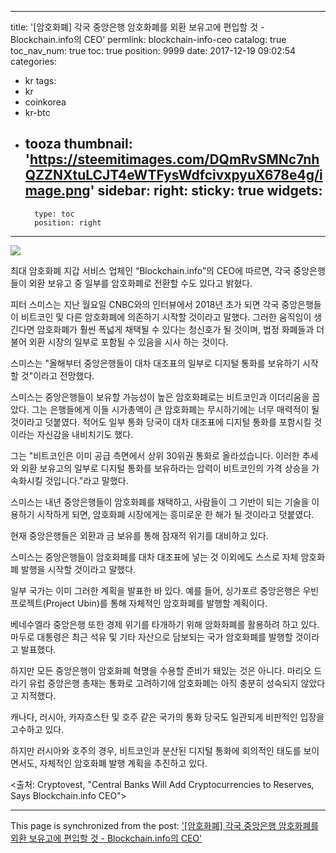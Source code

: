 
---
title: '[암호화폐]  각국 중앙은행 암호화폐를 외환 보유고에 편입할 것 - Blockchain.info의 CEO'
permlink: blockchain-info-ceo
catalog: true
toc_nav_num: true
toc: true
position: 9999
date: 2017-12-19 09:02:54
categories:
- kr
tags:
- kr
- coinkorea
- kr-btc
- tooza
thumbnail: 'https://steemitimages.com/DQmRvSMNc7nhQZZNXtuLCJT4eWTFysWdfcivxpyuX678e4g/image.png'
sidebar:
    right:
        sticky: true
widgets:
    -
        type: toc
        position: right
---


![](https://steemitimages.com/DQmRvSMNc7nhQZZNXtuLCJT4eWTFysWdfcivxpyuX678e4g/image.png)

최대 암호화폐 지갑 서비스 업체인 “Blockchain.info”의 CEO에 따르면,  각국 중앙은행들이 외환 보유고 중 일부를 암호화폐로 전환할 수도 있다고 밝혔다.

피터 스미스는 지난 월요일 CNBC와의 인터뷰에서 2018년 초가 되면 각국 중앙은행들이 비트코인 및 다른 암호화폐에 의존하기 시작할 것이라고 말했다. 그러한 움직임이 생긴다면 암호화폐가 훨씬 폭넓게 채택될 수 있다는 청신호가 될 것이며, 법정 화폐들과 더불어 외환 시장의 일부로 포함될 수 있음을 시사 하는 것이다. 

스미스는 "올해부터 중앙은행들이 대차 대조표의 일부로 디지털 통화를 보유하기 시작할 것"이라고 전망했다. 

스미스는 중앙은행들이 보유할 가능성이 높은 암호화폐로는 비트코인과 이더리움을 꼽았다.    그는 은행들에게 이들 시가총액이 큰 암호화폐는 무시하기에는 너무 매력적이 될 것이라고 덧붙였다.  적어도 일부 통화 당국이 대차 대조표에 디지털 통화를 포함시킬 것이라는 자신감을 내비치기도 했다.

그는 "비트코인은 이미 공급 측면에서 상위 30위권 통화로 올라섰습니다.  이러한 추세와 외환 보유고의 일부로 디지털 통화를 보유하라는 압력이 비트코인의 가격 상승을 가속화시킬 것입니다."라고 말했다.

스미스는 내년 중앙은행들이 암호화폐를 채택하고, 사람들이 그 기반이 되는 기술을 이용하기 시작하게 되면, 암호화폐 시장에게는 흥미로운 한 해가 될 것이라고 덧붙였다. 

현재 중앙은행들은 외환과 금 보유를 통해 잠재적 위기를 대비하고 있다.

스미스는 중앙은행들이 암호화폐를 대차 대조표에 넣는 것 이외에도 스스로 자체 암호화폐 발행을 시작할 것이라고 말했다. 

일부 국가는 이미 그러한 계획을 발표한 바 있다.  예를 들어, 싱가포르 중앙은행은 우빈 프로젝트(Project Ubin)를 통해 자체적인 암호화폐를 발행할 계획이다.

베네수엘라 중앙은행 또한 경제 위기를 타개하기 위해 암화화폐를 활용하려 하고 있다.  마두로 대통령은 최근 석유 및 기타 자산으로 담보되는 국가 암호화폐를 발행할 것이라고 발표했다.

하지만 모든 중앙은행이 암호화폐 혁명을 수용할 준비가 돼있는 것은 아니다.  마리오 드라기  유럽 중앙은행 총재는 통화로 고려하기에 암호화폐는 아직 충분히 성숙되지 않았다고 지적했다.

캐나다, 러시아, 카자흐스탄 및 호주 같은 국가의 통화 당국도 일관되게 비판적인 입장을 고수하고 있다. 

하지만 러시아와 호주의 경우, 비트코인과 분산된 디지털 통화에 회의적인 태도를 보이면서도, 자체적인 암호화폐 발행 계획을 추진하고 있다.

<출처: Cryptovest, "Central Banks Will Add Cryptocurrencies to Reserves, Says Blockchain.info CEO">

- - -

This page is synchronized from the post: ['[암호화폐]  각국 중앙은행 암호화폐를 외환 보유고에 편입할 것 - Blockchain.info의 CEO'](https://steemit.com/@pius.pius/blockchain-info-ceo)
